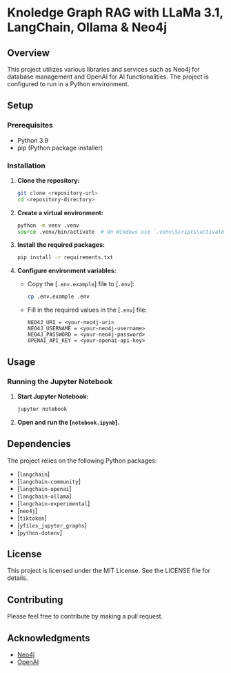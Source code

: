 # Knoledge Graph RAG with LLaMa 3.1, LangChain, Ollama & Neo4j

## Overview
This project utilizes various libraries and services such as Neo4j for database management and OpenAI for AI functionalities. The project is configured to run in a Python environment.

## Setup

### Prerequisites
- Python 3.9
- pip (Python package installer)

### Installation

1. **Clone the repository:**
    ```sh
    git clone <repository-url>
    cd <repository-directory>
    ```

2. **Create a virtual environment:**
    ```sh
    python -m venv .venv
    source .venv/bin/activate  # On Windows use `.venv\Scripts\activate`
    ```

3. **Install the required packages:**
    ```sh
    pip install -r requirements.txt
    ```

4. **Configure environment variables:**
    - Copy the [`.env.example`] file to [`.env`]:
        ```sh
        cp .env.example .env
        ```
    - Fill in the required values in the [`.env`] file:
        ```env
        NEO4J_URI = <your-neo4j-uri>
        NEO4J_USERNAME = <your-neo4j-username>
        NEO4J_PASSWORD = <your-neo4j-password>
        OPENAI_API_KEY = <your-openai-api-key>
        ```

## Usage

### Running the Jupyter Notebook
1. **Start Jupyter Notebook:**
    ```sh
    jupyter notebook
    ```
2. **Open and run the [`notebook.ipynb`].**

## Dependencies
The project relies on the following Python packages:
- [`langchain`]
- [`langchain-community`]
- [`langchain-openai`]
- [`langchain-ollama`]
- [`langchain-experimental`]
- [`neo4j`]
- [`tiktoken`]
- [`yfiles_jupyter_graphs`]
- [`python-dotenv`]

## License
This project is licensed under the MIT License. See the LICENSE file for details.

## Contributing
Please feel free to contribute by making a pull request.

## Acknowledgments
- [Neo4j](https://neo4j.com/)
- [OpenAI](https://openai.com/)